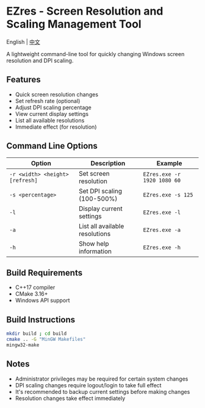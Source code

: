 # EZres - Screen Resolution and Scaling Management Tool

English | [中文](README.md)

A lightweight command-line tool for quickly changing Windows screen resolution and DPI scaling.

## Features

- Quick screen resolution changes
- Set refresh rate (optional)
- Adjust DPI scaling percentage
- View current display settings
- List all available resolutions
- Immediate effect (for resolution)

## Command Line Options

| Option | Description | Example |
|--------|-------------|---------|
| `-r <width> <height> [refresh]` | Set screen resolution | `EZres.exe -r 1920 1080 60` |
| `-s <percentage>` | Set DPI scaling (100-500%) | `EZres.exe -s 125` |
| `-l` | Display current settings | `EZres.exe -l` |
| `-a` | List all available resolutions | `EZres.exe -a` |
| `-h` | Show help information | `EZres.exe -h` |

## Build Requirements

- C++17 compiler
- CMake 3.16+
- Windows API support

## Build Instructions

```bash
mkdir build ; cd build
cmake .. -G "MinGW Makefiles"
mingw32-make
```

## Notes

- Administrator privileges may be required for certain system changes
- DPI scaling changes require logout/login to take full effect
- It's recommended to backup current settings before making changes
- Resolution changes take effect immediately

